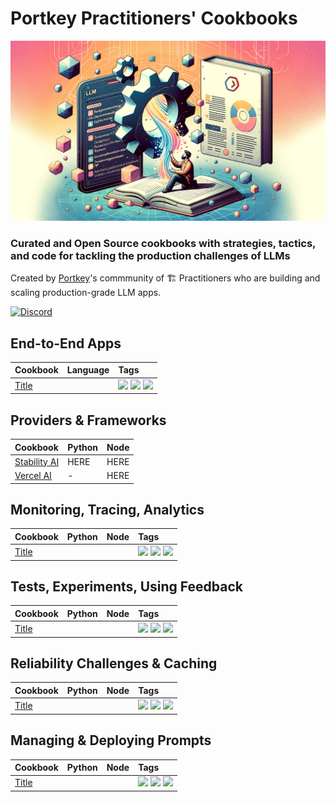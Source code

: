 # Portkey Practitioners' Cookbooks
![header](../images/header.png)

### Curated and Open Source cookbooks with strategies, tactics, and code for tackling the **production challenges** of LLMs

Created by [Portkey](https://portkey.ai/)'s commmunity of 🏗️ Practitioners who are building and scaling production-grade LLM apps.

<a href="https://discord.gg/sDk9JaNfK8" target="_blank"><img src="https://img.shields.io/discord/1143393887742861333?logo=discord" alt="Discord" height=22></a>

## End-to-End Apps

| Cookbook | Language | Tags |
| :- | :- | :- |
| [Title](/) | | <img src="https://img.shields.io/badge/OpenAI-firebrick" height=20> <img src="https://img.shields.io/badge/Supabase-blue" height=20> <img src="https://img.shields.io/badge/Postgres-darkgreen" height=20> |

## Providers & Frameworks

| Cookbook | Python | Node |
| :- | :- | :- | 
| [Stability AI](/) | HERE | HERE | 
| [Vercel AI](/) | - | HERE | 

## Monitoring, Tracing, Analytics

| Cookbook | Python | Node | Tags |
| :- | :- | :- | :- |
| [Title](/) | | | <img src="https://img.shields.io/badge/OpenAI-firebrick" height=20> <img src="https://img.shields.io/badge/Supabase-blue" height=20> <img src="https://img.shields.io/badge/Postgres-darkgreen" height=20> |

## Tests, Experiments, Using Feedback

| Cookbook | Python | Node | Tags |
| :- | :- | :- | :- |
| [Title](/) | | | <img src="https://img.shields.io/badge/OpenAI-firebrick" height=20> <img src="https://img.shields.io/badge/Supabase-blue" height=20> <img src="https://img.shields.io/badge/Postgres-darkgreen" height=20> |

## Reliability Challenges & Caching

| Cookbook | Python | Node | Tags |
| :- | :- | :- | :- |
| [Title](/) | | | <img src="https://img.shields.io/badge/OpenAI-firebrick" height=20> <img src="https://img.shields.io/badge/Supabase-blue" height=20> <img src="https://img.shields.io/badge/Postgres-darkgreen" height=20> |

## Managing & Deploying Prompts

| Cookbook | Python | Node | Tags |
| :- | :- | :- | :- |
| [Title](/) | | | <img src="https://img.shields.io/badge/OpenAI-firebrick" height=20> <img src="https://img.shields.io/badge/Supabase-blue" height=20> <img src="https://img.shields.io/badge/Postgres-darkgreen" height=20> |